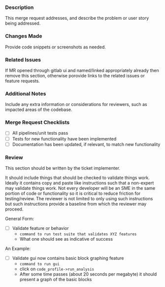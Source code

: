### Description
This merge request addresses, and describe the problem or user story being addressed.

### Changes Made
Provide code snippets or screenshots as needed.

### Related Issues
If MR opened through gitlab ui and named/linked appropriately already then remove this section, otherwise porovide links to the related issues or feature requests.

### Additional Notes
Include any extra information or considerations for reviewers, such as impacted areas of the codebase.

### Merge Request Checklists
- [ ] All pipelines/unit tests pass
- [ ] Tests for new functionality have been implemented
- [ ] Documentation has been updated, if relevant, to match new functionality

### Review

This section should be written by the ticket implementer.

It should include things that should be checked to validate things work.  Ideally it contains copy and paste like instructions such that a non-expert may validate things work.  Not every developer will be an SME in the same portion of code or functionality so it is critical to reduce friction for testing/review.  The reviewer is not limited to only using such instructions but such instructions provide a baseline from which the reviewer may proceed.

General Form:
- [ ] Validate feature or behavior
  - `command to run test suite that validates XYZ features`
  - What one should see as indicative of success

An Example:
- [ ] Validate gui now contains basic block graphing feature
  - `command to run gui`
  - click on `code_profile->run_analysis`
  - After some time passes (about 20 seconds per megabyte) it should present a graph of the basic blocks
